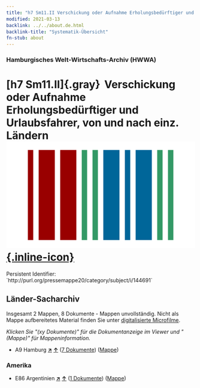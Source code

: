 ```yaml
---
title: "h7 Sm11.II Verschickung oder Aufnahme Erholungsbedürftiger und Urlaubsfahrer, von und nach einz. Ländern"
modified: 2021-03-13
backlink: ../../about.de.html
backlink-title: "Systematik-Übersicht"
fn-stub: about
---
```


### Hamburgisches Welt-Wirtschafts-Archiv (HWWA)

# [h7 Sm11.II]{.gray}&#8201; Verschickung oder Aufnahme Erholungsbedürftiger und Urlaubsfahrer, von und nach einz. Ländern &#160; [![Wikidata](/images/Wikidata-logo.svg "Wikidata"){.inline-icon}](http://www.wikidata.org/entity/Q104700125)

<div class="hint">Persistent Identifier: `http://purl.org/pressemappe20/category/subject/i/144691`</div>







## Länder-Sacharchiv




Insgesamt 2 Mappen, 8 Dokumente - Mappen unvollständig.
Nicht als Mappe aufbereitetes Material finden Sie unter [digitalisierte Microfilme](/film/h1_sh.de.html).

_Klicken Sie "(xy Dokumente)" für die Dokumentanzeige im Viewer und "(Mappe)" für Mappeninformation._



- A9 Hamburg [**&nearr;**](../../../geo/i/140905/about.de.html "Hamburg (alle Mappen)") [**&uarr;**](../../../geo/about.de.html#A9 "Ländersystematik") (<a href="https://pm20.zbw.eu/iiifview/folder/sh/140905,144691" title="über: Hamburg : Verschickung oder Aufnahme Erholungsbedürftiger und Urlaubsfahrer, von und nach einz. Ländern" target="_blank">7 Dokumente</a>) ([Mappe](../../../../folder/sh/1409xx/140905/1446xx/144691/about.de.html))

### Amerika

- E86 Argentinien [**&nearr;**](../../../geo/i/141692/about.de.html "Argentinien (alle Mappen)") [**&uarr;**](../../../geo/about.de.html#E86 "Ländersystematik") (<a href="https://pm20.zbw.eu/iiifview/folder/sh/141692,144691" title="über: Argentinien : Verschickung oder Aufnahme Erholungsbedürftiger und Urlaubsfahrer, von und nach einz. Ländern" target="_blank">1 Dokumente</a>) ([Mappe](../../../../folder/sh/1416xx/141692/1446xx/144691/about.de.html))








